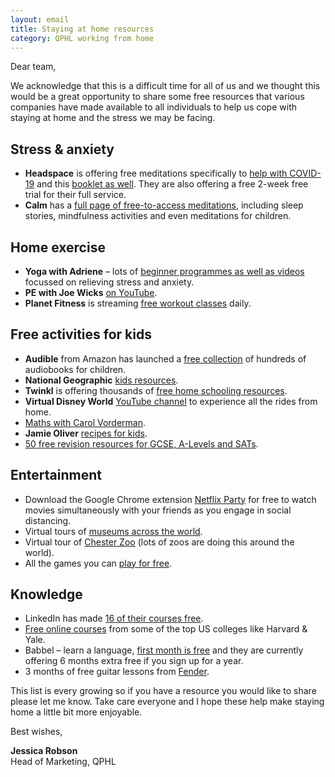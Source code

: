 ```yaml
---
layout: email
title: Staying at home resources
category: QPHL working from home
---
```


Dear team,

We acknowledge that this is a difficult time for all of us and we thought this would be a great opportunity to share some free resources that various companies have made available to all individuals to help us cope with staying at home and the stress we may be facing.

## Stress & anxiety

- **Headspace** is offering free meditations specifically to [help with COVID-19](https://www.headspace.com/covid-19) and this [booklet as well](https://cdn2.hubspot.net/hubfs/4137181/H4W_CV19_hrguide.pdf). They are also offering a free 2-week free trial for their full service.
- **Calm** has a [full page of free-to-access meditations](https://blog.calm.com/take-a-deep-breath), including sleep stories, mindfulness activities and even meditations for children.

## Home exercise

- **Yoga with Adriene** – lots of [beginner programmes as well as videos](https://www.youtube.com/user/yogawithadriene) focussed on relieving stress and anxiety.
- **PE with Joe Wicks** [on YouTube](https://www.youtube.com/channel/UCAxW1XT0iEJo0TYlRfn6rYQ).
- **Planet Fitness** is streaming [free workout classes](https://www.facebook.com/planetfitness/) daily.

## Free activities for kids

- **Audible** from Amazon has launched a [free collection](https://stories.audible.com/start-listen) of hundreds of audiobooks for children.
- **National Geographic** [kids resources](https://www.natgeokids.com/uk/teacher-category/primary-resources/).
- **Twinkl** is offering thousands of [free home schooling resources](https://www.twinkl.co.uk/resource/t-he-770-free-home-education-resources-sample-pack).
- **Virtual Disney World** [YouTube channel](https://www.youtube.com/channel/UCYyJUEtYv-ZW7BgjhP3UbTg) to experience all the rides from home.
- [Maths with Carol Vorderman](https://www.themathsfactor.com/?fbclid=IwAR0VizBKuTGi_3bX9FdggE0p6nGFHkOKezfkCC5XqrAwNYYker56_qW_1Mo).
- **Jamie Oliver** [recipes for kids](https://www.jamieoliver.com/features/category/get-kids-cooking/?fbclid=IwAR2FCvR_s4_d5lDY8aAC7CCZ5LB1Xz7bpmZ18ae_ENPeu0V2trfmP_Wtgc0).
- [50 free revision resources for GCSE, A-Levels and SATs](http://www.eparenting.co.uk/education/50_free_revision_resources_for_gcse_a_level_11_plus_and_sats.php?fbclid=IwAR2t5H1vx9WJnYMmt8P22OvhYzWy_t3NXOC_K4XSdVcdowGdrvW-sa3lOmY).

## Entertainment

- Download the Google Chrome extension [Netflix Party](https://chrome.google.com/webstore/detail/netflix-party/oocalimimngaihdkbihfgmpkcpnmlaoa?hl=en) for free to watch movies simultaneously with your friends as you engage in social distancing.
- Virtual tours of [museums across the world](https://artsandculture.google.com/partner?hl=en).
- Virtual tour of [Chester Zoo](https://www.facebook.com/chesterzoo1/) (lots of zoos are doing this around the world).
- All the games you can [play for free](https://www.gamesradar.com/best-free-games-play-right-now/).

## Knowledge

- LinkedIn has made [16 of their courses free](https://www.linkedin.com/learning/paths/remote-working-setting-yourself-and-your-teams-up-for-success).
- [Free online courses](https://www.businessinsider.com/free-online-courses-from-best-colleges?r=US&IR=T) from some of the top US colleges like Harvard & Yale.
- Babbel – learn a language, [first month is free](https://uk.babbel.com/) and they are currently offering 6 months extra free if you sign up for a year.
- 3 months of free guitar lessons from [Fender](https://try.fender.com/play/playthrough/?clickref=1011l7UNsiWo&aff_id=1101l42671).

This list is every growing so if you have a resource you would like to share please let me know. Take care everyone and I hope these help make staying home a little bit more enjoyable.

Best wishes,

**Jessica Robson**<br>
Head of Marketing, QPHL